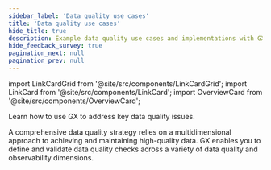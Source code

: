 ```yaml
---
sidebar_label: 'Data quality use cases'
title: 'Data quality use cases'
hide_title: true
description: Example data quality use cases and implementations with GX Cloud and GX Core.
hide_feedback_survey: true
pagination_next: null
pagination_prev: null
---
```


import LinkCardGrid from '@site/src/components/LinkCardGrid';
import LinkCard from '@site/src/components/LinkCard';
import OverviewCard from '@site/src/components/OverviewCard';

<OverviewCard title={frontMatter.title}>
  Learn how to use GX to address key data quality issues.
</OverviewCard>

A comprehensive data quality strategy relies on a multidimensional approach to achieving and maintaining high-quality data. GX enables you to define and validate data quality checks across a variety of data quality and observability dimensions.

<LinkCardGrid>

  <LinkCard topIcon label="Distribution" description="Validate that data values adhere to expected ranges." to="/reference/learn/data_quality_use_cases/distribution" icon="/img/actions_icon.svg"/>

  <LinkCard topIcon label="Freshness" description="Verify that data is available within expected timeframes." to="/reference/learn/data_quality_use_cases/freshness" icon="/img/actions_icon.svg"/>

  <LinkCard topIcon label="Integrity" description="Validate relationships and dependencies between data." to="/reference/learn/data_quality_use_cases/integrity" icon="/img/actions_icon.svg"/>

  <LinkCard topIcon label="Missingness" description="Identify gaps in data to maintain data completeness." to="/reference/learn/data_quality_use_cases/missingness" icon="/img/actions_icon.svg"/>

  <LinkCard topIcon label="Schema" description="Verify that data structure conforms to established rules." to="/reference/learn/data_quality_use_cases/schema" icon="/img/actions_icon.svg"/>

  <LinkCard topIcon label="Uniqueness" description="Validate that distinct values are present only once." to="/reference/learn/data_quality_use_cases/uniqueness" icon="/img/actions_icon.svg"/>

  <LinkCard topIcon label="Volume" description="Validate that record quantity falls within expected bounds." to="/reference/learn/data_quality_use_cases/volume" icon="/img/actions_icon.svg"/>

</LinkCardGrid>